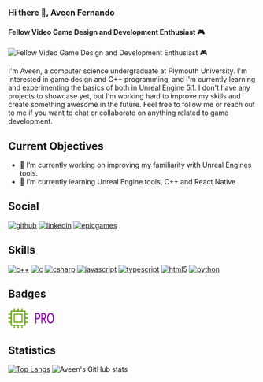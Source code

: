 ### Hi there 👋, Aveen Fernando
#### Fellow Video Game Design and Development Enthusiast 🎮
![Fellow Video Game Design and Development Enthusiast 🎮](https://ue-cdn.artstation.com/imgproxy/U78DxAXfaicpJ_klSE00ON5mQoyYv-TET3XbisCsQ4I/filename:3.jpg/resizing_type:fit/width:1920/height:1080/aHR0cHM6Ly9kMWl2N2RiNDR5aGd4bi5jbG91ZGZyb250Lm5ldC9iYWNrZ3JvdW5kcy82NDk0OTVlNS02MjM3LTRmMDQtYjllOC0wNzg4YTM0Zjc0ZGMvMy5qcGc)

I'm Aveen, a computer science undergraduate at Plymouth University. I'm interested in game design and C++ programming, and I'm currently learning and experimenting the basics of both in Unreal Engine 5.1. I don't have any projects to showcase yet, but I'm working hard to improve my skills and create something awesome in the future. Feel free to follow me or reach out to me if you want to chat or collaborate on anything related to game development.

## Current Objectives

- 🔭 I’m currently working on improving my familiarity with Unreal Engines tools. 
- 🌱 I’m currently learning Unreal Engine tools, C++ and React Native 

## Social 

[<img src='https://cdn.jsdelivr.net/npm/simple-icons@3.0.1/icons/github.svg' alt='github' height='40'>](https://github.com/AveenFernando)  [<img src='https://cdn.jsdelivr.net/npm/simple-icons@3.0.1/icons/linkedin.svg' alt='linkedin' height='40'>](https://www.linkedin.com/in/aveen-fernando-225a7618b/)  [<img src='https://cdn.jsdelivr.net/npm/simple-icons@3.0.1/icons/epicgames.svg' alt='epicgames' height='40'>](https://dev.epicgames.com/community/profile/nBmw9/Acoustic_Juan#snippets)  

## Skills

[<img src='https://raw.githubusercontent.com/danielcranney/readme-generator/main/public/icons/skills/cplusplus-colored.svg' alt='c++' height='40'>](https://learn.microsoft.com/en-us/cpp/cpp/?view=msvc-170)  [<img src='https://raw.githubusercontent.com/danielcranney/readme-generator/main/public/icons/skills/c-colored.svg' alt='c' height='40'>](https://learn.microsoft.com/en-us/cpp/c-language/?view=msvc-170)  [<img src='https://raw.githubusercontent.com/danielcranney/readme-generator/main/public/icons/skills/csharp-colored.svg' alt='csharp' height='40'>](https://learn.microsoft.com/en-us/dotnet/csharp/)  [<img src='https://raw.githubusercontent.com/danielcranney/readme-generator/main/public/icons/skills/javascript-colored.svg' alt='javascript' height='40'>](https://learn.microsoft.com/en-us/visualstudio/javascript/javascript-in-visual-studio?view=vs-2022)  [<img src='https://raw.githubusercontent.com/danielcranney/readme-generator/main/public/icons/skills/typescript-colored.svg' alt='typescript' height='40'>](https://learn.microsoft.com/en-us/visualstudio/javascript/javascript-in-visual-studio?view=vs-2022)  [<img src='https://raw.githubusercontent.com/danielcranney/readme-generator/main/public/icons/skills/html5-colored.svg' alt='html5' height='40'>](https://developer.mozilla.org/en-US/docs/Web/HTML)  [<img src='https://raw.githubusercontent.com/danielcranney/readme-generator/main/public/icons/skills/python-colored.svg' alt='python' height='40'>](https://www.python.org/about/help/)  

## Badges 

<a href='https://docs.github.com/en/developers'><img src='https://raw.githubusercontent.com/acervenky/animated-github-badges/master/assets/devbadge.gif' width='40' height='40'></a> <a href='https://github.com/pricing'><img src='https://raw.githubusercontent.com/acervenky/animated-github-badges/master/assets/pro.gif' width='40' height='40'></a> 

## Statistics

[![Top Langs](https://github-readme-stats.vercel.app/api/top-langs/?username=AveenFernando&theme=tokyonight)](https://github.com/anuraghazra/github-readme-stats) 
![Aveen's GitHub stats](https://github-readme-stats.vercel.app/api?username=AveenFernando&show_icons=true&theme=tokyonight)



